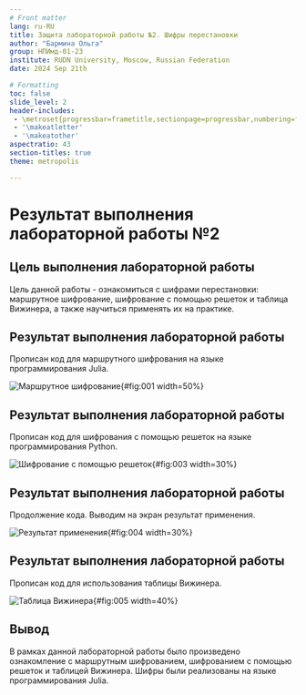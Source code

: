 ```yaml
---
# Front matter
lang: ru-RU
title: Защита лабораторной работы №2. Шифры перестановки
author: "Бармина Ольга"
group: НПИмд-01-23
institute: RUDN University, Moscow, Russian Federation
date: 2024 Sep 21th

# Formatting
toc: false
slide_level: 2
header-includes: 
 - \metroset{progressbar=frametitle,sectionpage=progressbar,numbering=fraction}
 - '\makeatletter'
 - '\makeatother'
aspectratio: 43
section-titles: true
theme: metropolis

---
```


# Результат выполнения лабораторной работы №2

## Цель выполнения лабораторной работы 

Цель данной работы - ознакомиться с шифрами перестановки: маршрутное шифрование, шифрование с помощью решеток и таблица Вижинера, а также научиться применять их на практике.

## Результат выполнения лабораторной работы

Прописан код для маршрутного шифрования на языке программирования Julia.

![Маршрутное шифрование](images/1.jpg){#fig:001 width=50%}

## Результат выполнения лабораторной работы

Прописан код для шифрования с помощью решеток на языке программирования Python.

![Шифрование с помощью решеток](images/2.jpg){#fig:003 width=30%}

## Результат выполнения лабораторной работы

Продолжение кода. Выводим на экран результат применения.

![Результат применения](images/3.jpg){#fig:004 width=30%}

## Результат выполнения лабораторной работы

Прописан код для использования таблицы Вижинера.

![Таблица Вижинера](images/4.jpg){#fig:005 width=40%}

## Вывод 

В рамках данной лабораторной работы было произведено ознакомление с маршрутным шифрованием, шифрованием с помощью решеток и таблицей Вижинера.
Шифры были реализованы на языке программирования Julia.
